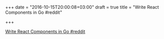 +++
date = "2016-10-15T20:00:08+03:00"
draft = true
title = "Write React Components in Go  #reddit"

+++

<p><a href="https://t.co/CXyEEWlyCt">Write React Components in Go  #reddit</a></p>
